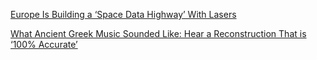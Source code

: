 <a href="http://motherboard.vice.com/read/europe-is-building-a-space-data-highway-with-lasers-esa-edrs-satellite" target="_blank">​Europe Is Building a ‘Space Data Highway’ With Lasers</a>

<a href="http://www.openculture.com/2013/10/what-ancient-greek-music-sounded-like.html" target="_blank">What Ancient Greek Music Sounded Like: Hear a Reconstruction That is ‘100% Accurate’</a>
